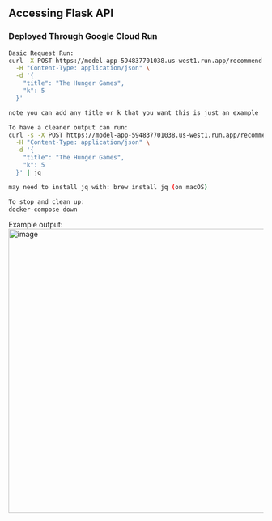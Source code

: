 ## Accessing Flask API
### Deployed Through Google Cloud Run

```bash
Basic Request Run:
curl -X POST https://model-app-594837701038.us-west1.run.app/recommend \
  -H "Content-Type: application/json" \
  -d '{
    "title": "The Hunger Games",
    "k": 5
  }'

note you can add any title or k that you want this is just an example

To have a cleaner output can run:
curl -s -X POST https://model-app-594837701038.us-west1.run.app/recommend \
  -H "Content-Type: application/json" \
  -d '{
    "title": "The Hunger Games",
    "k": 5
  }' | jq

may need to install jq with: brew install jq (on macOS)

To stop and clean up:
docker-compose down
```
Example output:
<img width="562" alt="image" src="https://github.com/user-attachments/assets/c1e001f0-7ddd-4ebc-935e-53d168416bec" />


